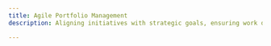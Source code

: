 ```yaml
---
title: Agile Portfolio Management
description: Aligning initiatives with strategic goals, ensuring work delivers tangible value.

---
```


